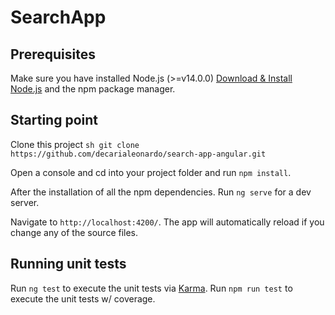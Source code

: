 # SearchApp

## Prerequisites

Make sure you have installed Node.js (>=v14.0.0) [Download & Install Node.js](https://nodejs.org/en/download/) and the npm package manager.

## Starting point

Clone this project
`sh git clone https://github.com/decarialeonardo/search-app-angular.git `

Open a console and cd into your project folder and run `npm install`.

After the installation of all the npm dependencies. Run `ng serve` for a dev server.

Navigate to `http://localhost:4200/`. The app will automatically reload if you change any of the source files.

## Running unit tests

Run `ng test` to execute the unit tests via [Karma](https://karma-runner.github.io).
Run `npm run test` to execute the unit tests w/ coverage.
